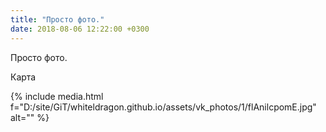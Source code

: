 ```yaml
---
title: "Просто фото."
date: 2018-08-06 12:22:00 +0300
---
```


Просто фото.

Карта

{% include media.html f="D:/site/GiT/whiteldragon.github.io/assets/vk_photos/1/flAnilcpomE.jpg" alt="" %}
